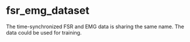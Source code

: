 # fsr_emg_dataset
The time-synchronized FSR and EMG data is sharing the same name.
The data could be used for training.
